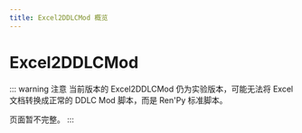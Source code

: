```yaml
---
title: Excel2DDLCMod 概览
---
```


# Excel2DDLCMod

::: warning 注意
当前版本的 Excel2DDLCMod 仍为实验版本，可能无法将 Excel 文档转换成正常的 DDLC Mod 脚本，而是 Ren'Py 标准脚本。

页面暂不完整。
:::